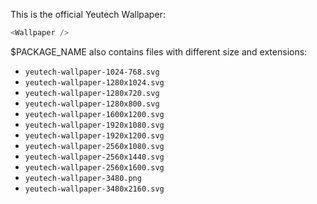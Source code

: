 This is the official Yeutech Wallpaper:

```js
<Wallpaper />
```

$PACKAGE_NAME also contains files with different size and extensions:

- `yeutech-wallpaper-1024-768.svg`
- `yeutech-wallpaper-1280x1024.svg`
- `yeutech-wallpaper-1280x720.svg`
- `yeutech-wallpaper-1280x800.svg`
- `yeutech-wallpaper-1600x1200.svg`
- `yeutech-wallpaper-1920x1080.svg`
- `yeutech-wallpaper-1920x1200.svg`
- `yeutech-wallpaper-2560x1080.svg`
- `yeutech-wallpaper-2560x1440.svg`
- `yeutech-wallpaper-2560x1600.svg`
- `yeutech-wallpaper-3480.png`
- `yeutech-wallpaper-3480x2160.svg`

